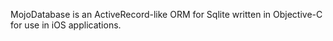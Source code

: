 MojoDatabase is an ActiveRecord-like ORM for Sqlite written in Objective-C for use in iOS applications.

